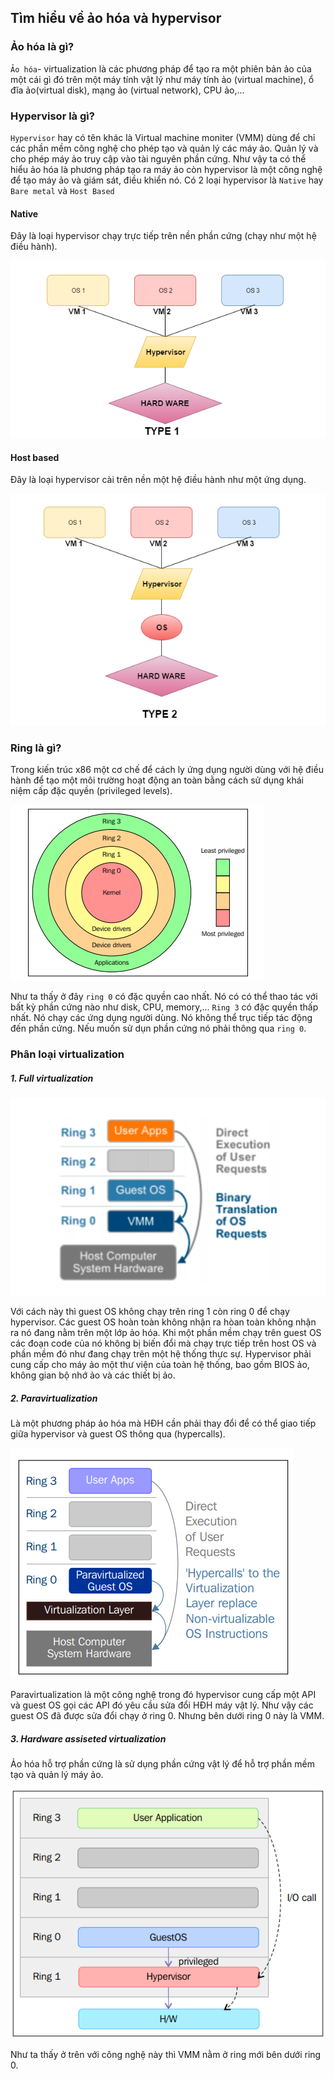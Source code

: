 ## Tìm hiểu về ảo hóa và hypervisor
### Ảo hóa là gì?
`Ảo hóa`- virtualization là các phương pháp để tạo ra một phiên bản ảo của một cái gì đó trên một máy tính vật lý như máy tính ảo (virtual machine), ổ đĩa ảo(virtual disk), mạng ảo (virtual network), CPU ảo,... 
### Hypervisor là gì?
`Hypervisor` hay có tên khác là Virtual machine moniter (VMM) dùng để chỉ các phần mềm công nghệ cho phép tạo và quản lý các máy ảo. Quản lý và cho phép máy ảo truy cập vào tài nguyên phần cứng.
Như vậy ta có thể hiểu ảo hóa là phương pháp tạo ra máy ảo còn hypervisor là một công nghệ để tạo máy ảo và giám sát, điều khiển nó.
Có 2 loại hypervisor là `Native` hay `Bare metal` và `Host Based`

#### Native
Đây là loại hypervisor chạy trực tiếp trên nền phần cứng (chạy như một hệ điều hành). 

![](https://github.com/niemdinhtrong/NIEMDT/blob/master/KVM/images/hyper1.png)

#### Host based
Đây là loại hypervisor cài trên nền một hệ điều hành như một ứng dụng.

![](https://github.com/niemdinhtrong/NIEMDT/blob/master/KVM/images/hyper2.png)

### Ring là gì?
Trong kiến trúc x86 một cơ chế để cách ly ứng dụng người dùng với hệ điều hành để tạo một môi trường hoạt động an toàn bằng cách sử dụng khái niệm cấp đặc quyền (privileged levels).

![](https://github.com/niemdinhtrong/NIEMDT/blob/master/KVM/images/hyper3.png)

Như ta thấy ở đây `ring 0` có đặc quyền cao nhất. Nó có có thể thao tác với bất kỳ phần cứng nào như disk, CPU, memory,...
`Ring 3` có đặc quyền thấp nhất. Nó chạy các ứng dụng người dùng. Nó không thể trục tiếp tác động đến phần cứng. Nếu muốn sử dụn phần cứng nó phải thông qua `ring 0`.
### Phân loại virtualization
##### 1. Full virtualization

![](https://github.com/niemdinhtrong/NIEMDT/blob/master/KVM/images/hyper4.png)

Với cách này thì guest OS không chạy trên ring 1 còn ring 0 để chạy hypervisor. Các guest OS hoàn toàn không nhận ra hòan toàn không nhận ra nó đang nằm trên một lớp ảo hóa. Khi một phần mềm chạy trên guest OS các đoạn code của nó không bị biến đổi mà chạy trực tiếp trên host OS và phần mềm đó như đang chạy trên một hệ thống thực sự. Hypervisor phải cung cấp cho máy ảo một thư viện của toàn hệ thống, bao gồm BIOS ảo, không gian bộ nhớ ảo và các thiết bị ảo.
##### 2. Paravirtualization
Là một phương pháp ảo hóa mà HĐH cần phải thay đổi để có thể giao tiếp giữa hypervisor và guest OS thông qua (hypercalls).

![](https://github.com/niemdinhtrong/NIEMDT/blob/master/KVM/images/hyper5.png)

Paravirtualization là một công nghệ trong đó hypervisor cung cấp một API và guest OS gọi các API đó yêu cầu sửa đổi HĐH máy vật lý. Như vậy các guest OS đã được sửa đổi chạy ở ring 0. Nhưng bên dưới ring 0 này là VMM. 
##### 3. Hardware assiseted virtualization
Ảo hóa hỗ trợ phần cứng là sử dụng phần cứng vật lý để hỗ trợ phần mềm tạo và quản lý máy ảo.

![](https://github.com/niemdinhtrong/NIEMDT/blob/master/KVM/images/hyper6.png)

Như ta thấy ở trên với công nghệ này thì VMM nằm ở ring mới bên dưới ring 0.